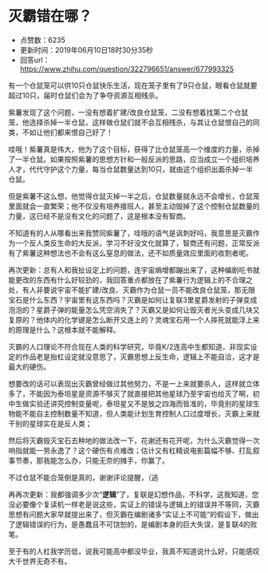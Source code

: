 # 灭霸错在哪？
- 点赞数：6235
- 更新时间：2019年06月10日18时30分35秒
- 回答url：https://www.zhihu.com/question/322796651/answer/677993325
<body>
 <p data-pid="bRz3CtTR">有一个仓鼠笼可以供10只仓鼠快乐生活，现在笼子里有了9只仓鼠，眼看仓鼠就要超过10只，届时仓鼠们会为了争夺资源互相残杀。</p>
 <p data-pid="fhVSrxZd">紫薯发现了这个问题，一没有想着扩建/改良仓鼠笼，二没有想着找第二个仓鼠笼，他选择杀掉一半仓鼠，这样做仓鼠们就不会互相残杀，与其让仓鼠恨自己的同类，不如让他们都来恨自己好了！</p>
 <p data-pid="8qur5zG4">哇哦！紫薯真是伟大，他为了这个目标，获得了比仓鼠笼高一个维度的力量，杀掉了一半仓鼠。如果按照紫薯的思想方针和一般反派的思路，应当成立一个组织培养人才，代代守护这个力量，每当仓鼠数量达到10只，就由这个组织出面杀掉一半仓鼠。</p>
 <p data-pid="7YJz0-qo">但是紫薯不这么想，他觉得仓鼠灭掉一半之后，仓鼠数量就永远不会增长，仓鼠笼里面就会一直繁荣；他不仅没有培养接班人，甚至主动毁掉了这个控制仓鼠数量的力量，这已经不是没有文化的问题了，这是根本没有智商。</p>
 <p data-pid="9AF3XPoi">不知道有的人从哪看出来我赞同紫薯了，哇哦的语气是讽刺好吗，我意思是灭霸作为一个反人类反生命的大反派，学习不好没文化就算了，智商还有问题，正常反派有了紫薯这种想法也不会有这么窒息的做法，还不如质量效应里面的收割者呢。</p>
 <p data-pid="w1SCtLpZ">再次更新：总有人和我扯设定上的问题，连宇宙熵增都蹦出来了，这种编剧吃书就能更改的东西有什么好较劲的，我回答重点都放在了紫薯行为逻辑上的不合理之处，有人非要说宇宙不能扩建/改良、灭霸作为仓鼠一员不能改良仓鼠笼，那无限宝石是什么东西？宇宙里有这东西吗？灭霸是如何让复联3里星爵发射的子弹变成泡泡的？星爵子弹的能量怎么凭空消失了？灭霸又是如何让毁灭者光头变成几块又复原的？他体内的化学键是怎么断开又连上的？灵魂宝石用一个人摔死就能浮上来的原理是什么？这根本就不能解释。</p>
 <p data-pid="yaUzvc-N">灭霸的人口理论不符合现在人类的科学研究，毕竟K/2连高中生都知道，非现实设定的作品老是抬杠设定就没意思了，灭霸思想上反生命，逻辑上不能自洽，这才是最大的硬伤。</p>
 <p data-pid="kQcFij2d">想要改的话可以表现出灭霸曾经做过其他努力，不是一上来就要杀人，这样就立体多了，不能因为泰坦星是资源不够灭了就直接把其他星球乃至宇宙也给灭了啊，初中生做实验还讲究控制变量呢，泰坦星又不是放之四海而皆准的，毕竟别的星球生物能不能自主控制数量不知道，但人类能计划生育控制人口过度增长，灭霸上来就干别的星球实在是反人类；</p>
 <p data-pid="UcFZIxyA">然后将灭霸毁灭宝石去种地的做法改一下，花谢还有花开呢，为什么灭霸觉得一次响指就能一劳永逸了？这个硬伤有点难改；估计又有杠精说电影篇幅不够、打乱叙事节奏，那我能怎么办，只能无奈的摊手，你赢了。</p>
 <p data-pid="qtxWHGrw">不过仓鼠不能合笼倒是真的，谢谢评论提醒，（逃</p>
 <p data-pid="OBp5LdUz">再再次更新：我都强调多少次“<b>逻辑</b>”了，复联是幻想作品，不科学，这我知道，您没必要像个复读机一样老是说这些，实证上的错误与逻辑上的错误并不等同，灭霸思想有问题大家早就提出来了，但灭霸在编剧诸多“实证上不可能”的假设下，做出了逻辑错误的行为，是愚蠢且不可饶恕的，是编剧本身的巨大失误，是复联4的败笔。</p>
 <p data-pid="HpHO5Otl">至于有的人杠我学历低，说我可能高中都没毕业，我真不知道说什么好，只能感叹大千世界无奇不有。</p>
</body>